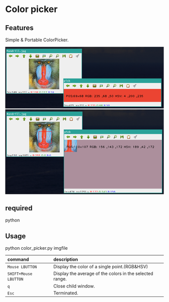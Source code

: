 # Color picker

## Features
Simple & Portable ColorPicker.

![Pointed](imgs/pick.png)
![Selected](imgs/select.png)

## required
python

## Usage
python color_picker.py imgfile

| command                | description|
|:-------------------|:--------------------------------------------------------|
| `Mouse LBUTTON` | Display the color of a single point.(RGB&HSV)  |
| `SHIFT+Mouse LBUTTON` | Display the average of the colors in the selected range. |
| `q` | Close child window. |
| `Esc` | Terminated. |

